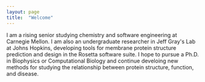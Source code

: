 ```yaml
---
layout: page
title:  "Welcome"
---
```

I am a rising senior studying chemistry and software engineering at Carnegie Mellon. I am also an undergraduate researcher in Jeff Gray's Lab at Johns Hopkins, developing tools for membrane protein structure prediction and design in the Rosetta software suite. I hope to pursue a Ph.D. in Biophysics or Computational Biology and continue develoing new methods for studying the relationship between protein structure, function, and disease. 

